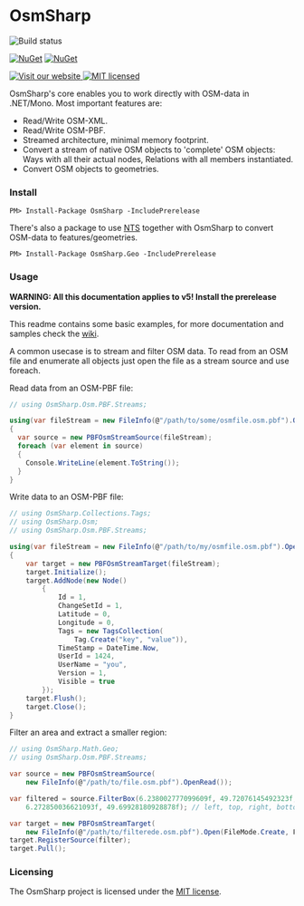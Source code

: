 # OsmSharp

![Build status](http://build.osmsharp.com/app/rest/builds/buildType:(id:OsmSharp_CoreDevelop)/statusIcon)

[![NuGet](https://img.shields.io/nuget/v/OsmSharp.svg?style=flat)](http://www.nuget.org/profiles/OsmSharp)
[![NuGet](https://img.shields.io/nuget/vpre/OsmSharp.svg?style=flat)](http://www.nuget.org/profiles/OsmSharp)

[![Visit our website](https://img.shields.io/badge/website-osmsharp.com-020031.svg) ](http://www.osmsharp.com/)
[![MIT licensed](https://img.shields.io/badge/license-MIT-blue.svg)](https://github.com/OsmSharp/core/blob/develop/LICENSE.md)


OsmSharp's core enables you to work directly with OSM-data in .NET/Mono. Most important features are:

- Read/Write OSM-XML.
- Read/Write OSM-PBF.
- Streamed architecture, minimal memory footprint.
- Convert a stream of native OSM objects to 'complete' OSM objects: Ways with all their actual nodes, Relations with all members instantiated.
- Convert OSM objects to geometries.

### Install

    PM> Install-Package OsmSharp -IncludePrerelease
    
There's also a package to use [NTS](https://github.com/NetTopologySuite/) together with OsmSharp to convert OSM-data to features/geometries.

    PM> Install-Package OsmSharp.Geo -IncludePrerelease

### Usage

**WARNING: All this documentation applies to v5! Install the prerelease version.**

This readme contains some basic examples, for more documentation and samples check the [wiki](https://github.com/OsmSharp/core/wiki).

A common usecase is to stream and filter OSM data. To read from an OSM file and enumerate all objects just open the file as a stream source and use foreach.

Read data from an OSM-PBF file:

```csharp
// using OsmSharp.Osm.PBF.Streams;

using(var fileStream = new FileInfo(@"/path/to/some/osmfile.osm.pbf").OpenRead())
{
  var source = new PBFOsmStreamSource(fileStream);
  foreach (var element in source)
  {
    Console.WriteLine(element.ToString());
  }
}
```

Write data to an OSM-PBF file:

```csharp
// using OsmSharp.Collections.Tags;
// using OsmSharp.Osm;
// using OsmSharp.Osm.PBF.Streams;

using(var fileStream = new FileInfo(@"/path/to/my/osmfile.osm.pbf").OpenRead())
{
	var target = new PBFOsmStreamTarget(fileStream);
	target.Initialize();
	target.AddNode(new Node()
		{
			Id = 1,
			ChangeSetId = 1,
			Latitude = 0,
			Longitude = 0,
			Tags = new TagsCollection(
				Tag.Create("key", "value")),
			TimeStamp = DateTime.Now,
			UserId = 1424,
			UserName = "you",
			Version = 1,
			Visible = true
		});
	target.Flush();
	target.Close();
}
```

Filter an area and extract a smaller region:

```csharp
// using OsmSharp.Math.Geo;
// using OsmSharp.Osm.PBF.Streams;

var source = new PBFOsmStreamSource(
	new FileInfo(@"/path/to/file.osm.pbf").OpenRead());

var filtered = source.FilterBox(6.238002777099609f, 49.72076145492323f, 
	6.272850036621093f, 49.69928180928878f); // left, top, right, bottom

var target = new PBFOsmStreamTarget(
	new FileInfo(@"/path/to/filterede.osm.pbf").Open(FileMode.Create, FileAccess.ReadWrite));
target.RegisterSource(filter);
target.Pull();
```


### Licensing
The OsmSharp project is licensed under the [MIT license](https://github.com/OsmSharp/core/blob/develop/LICENSE.md).
